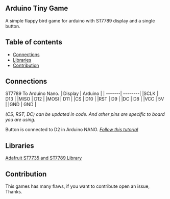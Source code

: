 ## Arduino Tiny Game
A simple flappy bird game for arduino with ST7789 display and a single button.

## Table of contents
 * [Connections](#connections)
 * [Libraries](#libraries)
 * [Contribution](#contribution)

## Connections
ST7789 To Arduino Nano.
| Display | Arduino |
| -------| --------|
|SCLK | D13 |
|MISO | D12 | 
|MOSI | D11 | 
|CS | D10 | 
|RST | D9 | 
|DC | D8 |
|VCC | 5V |
|GND | GND |

*(CS, RST, DC) can be updated in code. And other pins are specific to board you are using.*

Button is connected to D2 in Arduino NANO. *[Follow this tutorial](https://docs.arduino.cc/built-in-examples/digital/Button)*

## Libraries
[Adafruit ST7735 and ST7789 Library](https://downloads.arduino.cc/libraries/github.com/adafruit/Adafruit_ST7735_and_ST7789_Library-1.10.3.zip)

## Contribution 
This games has many flaws, if you want to contribute open an issue, Thanks.
